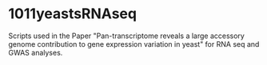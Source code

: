 # 1011yeastsRNAseq
Scripts used in the Paper "Pan-transcriptome reveals a large accessory genome contribution to gene expression variation in yeast" for RNA seq and GWAS analyses. 
